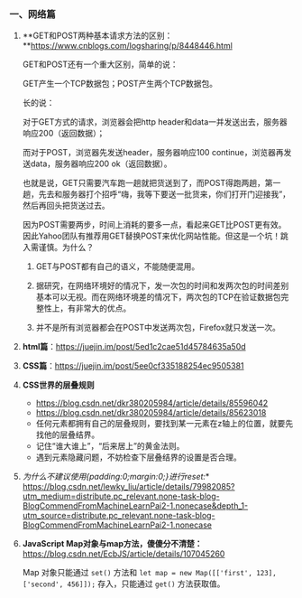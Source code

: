 ### 一、网络篇

1. **GET和POST两种基本请求方法的区别：**https://www.cnblogs.com/logsharing/p/8448446.html

   GET和POST还有一个重大区别，简单的说：

   GET产生一个TCP数据包；POST产生两个TCP数据包。

   长的说：

   对于GET方式的请求，浏览器会把http header和data一并发送出去，服务器响应200（返回数据）；

   而对于POST，浏览器先发送header，服务器响应100 continue，浏览器再发送data，服务器响应200 ok（返回数据）。

   也就是说，GET只需要汽车跑一趟就把货送到了，而POST得跑两趟，第一趟，先去和服务器打个招呼“嗨，我等下要送一批货来，你们打开门迎接我”，然后再回头把货送过去。

   因为POST需要两步，时间上消耗的要多一点，看起来GET比POST更有效。因此Yahoo团队有推荐用GET替换POST来优化网站性能。但这是一个坑！跳入需谨慎。为什么？

   1. GET与POST都有自己的语义，不能随便混用。

   2. 据研究，在网络环境好的情况下，发一次包的时间和发两次包的时间差别基本可以无视。而在网络环境差的情况下，两次包的TCP在验证数据包完整性上，有非常大的优点。

   3. 并不是所有浏览器都会在POST中发送两次包，Firefox就只发送一次。

2. **html篇**：https://juejin.im/post/5ed1c2cae51d45784635a50d

3. **CSS篇**：https://juejin.im/post/5ee0cf335188254ec9505381

5. **CSS世界的层叠规则**

   - https://blog.csdn.net/dkr380205984/article/details/85596042
   - https://blog.csdn.net/dkr380205984/article/details/85623018
   - 任何元素都拥有自己的层叠规则，要找到某一元素在z轴上的位置，就要先找他的层叠结界。
   - 记住“谁大谁上”，“后来居上”的黄金法则。
   - 遇到元素隐藏问题，不妨检查下层叠结界的设置是否合理。

6. **为什么不建议使用*{padding:0;margin:0;}进行reset:**
   https://blog.csdn.net/lewky_liu/article/details/79982085?utm_medium=distribute.pc_relevant.none-task-blog-BlogCommendFromMachineLearnPai2-1.nonecase&depth_1-utm_source=distribute.pc_relevant.none-task-blog-BlogCommendFromMachineLearnPai2-1.nonecase
   
6. **JavaScript Map对象与map方法，傻傻分不清楚：**
   https://blog.csdn.net/EcbJS/article/details/107045260

   Map 对象只能通过 `set()` 方法和 `let map = new Map([['first', 123], ['second', 456]]);` 存入，只能通过 `get()` 方法获取值。



